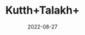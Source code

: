 ---
title: 'Kutth+Talakh+'
date: '2022-08-27' 
metatag: '' 
inventory: '0' 
draft: false 
# meta description 
shortDescripton: ''
description: 'Herb'
longdescription: ''
featured: True
# product Price
price: '50.0'
# Product Short Description
shortDescription: ''
productID: '50A58782-3226-ED11-9968-005056B3A416'
type: 'products'
category: 'Herb' 
thumnailproduct: 'https://aminsaddiquidawakhana.eralive.net/images/products/50A58782-3226-ED11-9968-005056B3A4161.png' 
images:
  - image: 'images/products/50A58782-3226-ED11-9968-005056B3A4161.png'  
Variants:
---